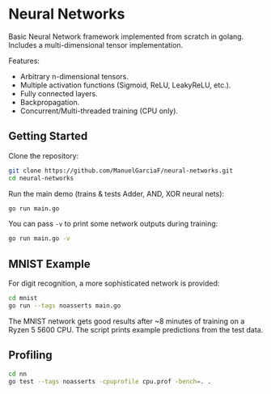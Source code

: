 # Neural Networks

Basic Neural Network framework implemented from scratch in golang. Includes a multi-dimensional tensor implementation.

Features:
- Arbitrary n-dimensional tensors.
- Multiple activation functions (Sigmoid, ReLU, LeakyReLU, etc.).
- Fully connected layers.
- Backpropagation.
- Concurrent/Multi-threaded training (CPU only).

## Getting Started

Clone the repository:

``` sh
git clone https://github.com/ManuelGarciaF/neural-networks.git
cd neural-networks
```

Run the main demo (trains & tests Adder, AND, XOR neural nets):

``` sh
go run main.go
```

You can pass `-v` to print some network outputs during training:

``` sh
go run main.go -v
```

## MNIST Example
For digit recognition, a more sophisticated network is provided:
``` sh
cd mnist
go run --tags noasserts main.go
```

The MNIST network gets good results after ~8 minutes of training on a Ryzen 5 5600 CPU. The script prints example predictions from the test data.

## Profiling
``` sh
cd nn
go test --tags noasserts -cpuprofile cpu.prof -bench=. .
```
